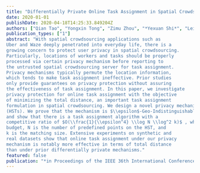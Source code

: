 ```yaml
---
title: "Differentially Private Online Task Assignment in Spatial Crowdsourcing: A Tree-based Approach"
date: 2020-01-01
publishDate: 2020-04-18T14:25:33.849204Z
authors: ["Qian Tao", "Yongxin Tong", "Zimu Zhou", "*Yexuan Shi*", "Lei Chen", "Ke Xu"]
publication_types: ["1"]
abstract: "With spatial crowdsourcing applications such as
Uber and Waze deeply penetrated into everyday life, there is a
growing concern to protect user privacy in spatial crowdsourcing.
Particularly, locations of workers and tasks should be properly
processed via certain privacy mechanism before reporting to
the untrusted spatial crowdsourcing server for task assignment.
Privacy mechanisms typically permute the location information,
which tends to make task assignment ineffective. Prior studies
only provide guarantees on privacy protection without assuring
the effectiveness of task assignment. In this paper, we investigate
privacy protection for online task assignment with the objective
of minimizing the total distance, an important task assignment
formulation in spatial crowdsourcing. We design a novel privacy mechanism based on Hierarchically Well-Separated Trees
(HSTs). We prove that the mechanism is $\\epsilon$-Geo-Indistinguishable
and show that there is a task assignment algorithm with a
competitive ratio of $O(\\frac{1}{\\epsilon^4} \\log N \\log^2 k)$ , where is the privacy
budget, N is the number of predefined points on the HST, and
k is the matching size. Extensive experiments on synthetic and
real datasets show that online task assignment under our privacy
mechanism is notably more effective in terms of total distance
than under prior differentially private mechanisms."
featured: false
publication: "*in Proceedings of the IEEE 36th International Conference on Data Engineering* **(ICDE'20)**"
---
```


